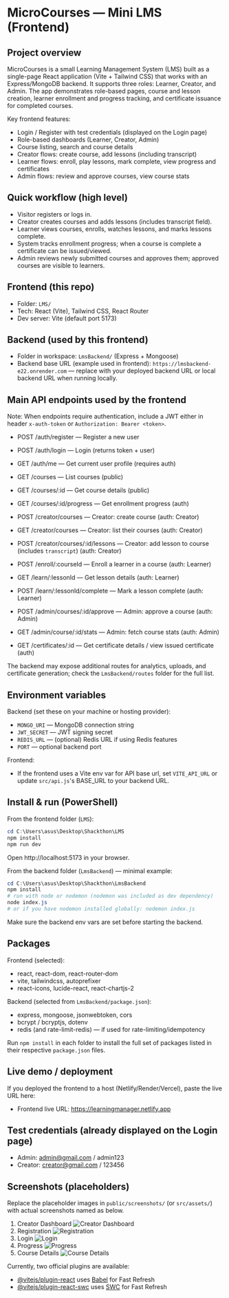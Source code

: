 # MicroCourses — Mini LMS (Frontend)

## Project overview

MicroCourses is a small Learning Management System (LMS) built as a single-page React application (Vite + Tailwind CSS) that works with an Express/MongoDB backend. It supports three roles: Learner, Creator, and Admin. The app demonstrates role-based pages, course and lesson creation, learner enrollment and progress tracking, and certificate issuance for completed courses.

Key frontend features:
- Login / Register with test credentials (displayed on the Login page)
- Role-based dashboards (Learner, Creator, Admin)
- Course listing, search and course details
- Creator flows: create course, add lessons (including transcript)
- Learner flows: enroll, play lessons, mark complete, view progress and certificates
- Admin flows: review and approve courses, view course stats

## Quick workflow (high level)

- Visitor registers or logs in.
- Creator creates courses and adds lessons (includes transcript field).
- Learner views courses, enrolls, watches lessons, and marks lessons complete.
- System tracks enrollment progress; when a course is complete a certificate can be issued/viewed.
- Admin reviews newly submitted courses and approves them; approved courses are visible to learners.

## Frontend (this repo)

- Folder: `LMS/`
- Tech: React (Vite), Tailwind CSS, React Router
- Dev server: Vite (default port 5173)

## Backend (used by this frontend)

- Folder in workspace: `LmsBackend/` (Express + Mongoose)
- Backend base URL (example used in frontend): `https://lmsbackend-e22.onrender.com` — replace with your deployed backend URL or local backend URL when running locally.

## Main API endpoints used by the frontend

Note: When endpoints require authentication, include a JWT either in header `x-auth-token` or `Authorization: Bearer <token>`.

- POST /auth/register — Register a new user
- POST /auth/login — Login (returns token + user)
- GET /auth/me — Get current user profile (requires auth)

- GET /courses — List courses (public)
- GET /courses/:id — Get course details (public)
- GET /courses/:id/progress — Get enrollment progress (auth)

- POST /creator/courses — Creator: create course (auth: Creator)
- GET /creator/courses — Creator: list their courses (auth: Creator)
- POST /creator/courses/:id/lessons — Creator: add lesson to course (includes `transcript`) (auth: Creator)

- POST /enroll/:courseId — Enroll a learner in a course (auth: Learner)
- GET /learn/:lessonId — Get lesson details (auth: Learner)
- POST /learn/:lessonId/complete — Mark a lesson complete (auth: Learner)

- POST /admin/courses/:id/approve — Admin: approve a course (auth: Admin)
- GET /admin/course/:id/stats — Admin: fetch course stats (auth: Admin)

- GET /certificates/:id — Get certificate details / view issued certificate (auth)

The backend may expose additional routes for analytics, uploads, and certificate generation; check the `LmsBackend/routes` folder for the full list.

## Environment variables

Backend (set these on your machine or hosting provider):
- `MONGO_URI` — MongoDB connection string
- `JWT_SECRET` — JWT signing secret
- `REDIS_URL` — (optional) Redis URL if using Redis features
- `PORT` — optional backend port

Frontend:
- If the frontend uses a Vite env var for API base url, set `VITE_API_URL` or update `src/api.js`'s BASE_URL to your backend URL.

## Install & run (PowerShell)

From the frontend folder (`LMS`):

```powershell
cd C:\Users\asus\Desktop\Shackthon\LMS
npm install
npm run dev
```

Open http://localhost:5173 in your browser.

From the backend folder (`LmsBackend`) — minimal example:

```powershell
cd C:\Users\asus\Desktop\Shackthon\LmsBackend
npm install
# run with node or nodemon (nodemon was included as dev dependency)
node index.js
# or if you have nodemon installed globally: nodemon index.js
```

Make sure the backend env vars are set before starting the backend.

## Packages 

Frontend (selected):
- react, react-dom, react-router-dom
- vite, tailwindcss, autoprefixer
- react-icons, lucide-react, react-chartjs-2

Backend (selected from `LmsBackend/package.json`):
- express, mongoose, jsonwebtoken, cors
- bcrypt / bcryptjs, dotenv
- redis (and rate-limit-redis) — if used for rate-limiting/idempotency

Run `npm install` in each folder to install the full set of packages listed in their respective `package.json` files.

## Live demo / deployment

If you deployed the frontend to a host (Netlify/Render/Vercel), paste the live URL here:

- Frontend live URL: https://learningmanager.netlify.app


## Test credentials (already displayed on the Login page)

- Admin: admin@gmail.com / admin123
- Creator: creator@gmail.com / 123456

## Screenshots (placeholders)

Replace the placeholder images in `public/screenshots/` (or `src/assets/`) with actual screenshots named as below.


1. Creator Dashboard
   ![Creator Dashboard](public/screenshots/creator-dashboard.png)
2. Registration
   ![Registration](public/screenshots/register(2).png)
3. Login
   ![Login](public/screenshots/login(2).png)
4. Progress
   ![Progress](public/screenshots/progress.png)
5. Course Details
   ![Course Details](public/screenshots/course.png)

Currently, two official plugins are available:

- [@vitejs/plugin-react](https://github.com/vitejs/vite-plugin-react/blob/main/packages/plugin-react) uses [Babel](https://babeljs.io/) for Fast Refresh
- [@vitejs/plugin-react-swc](https://github.com/vitejs/vite-plugin-react/blob/main/packages/plugin-react-swc) uses [SWC](https://swc.rs/) for Fast Refresh

